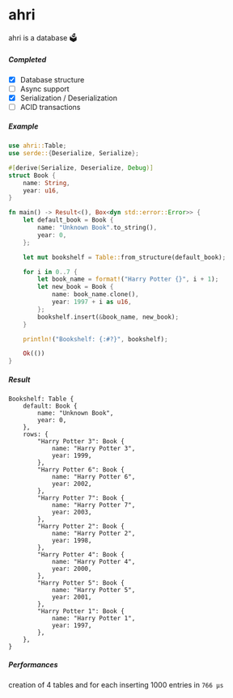 # ahri

ahri is a database 🗳

##### Completed

- [x] Database structure
- [ ] Async support
- [x] Serialization / Deserialization
- [ ] ACID transactions

##### Example

```rust
use ahri::Table;
use serde::{Deserialize, Serialize};

#[derive(Serialize, Deserialize, Debug)]
struct Book {
    name: String,
    year: u16,
}

fn main() -> Result<(), Box<dyn std::error::Error>> {
    let default_book = Book {
        name: "Unknown Book".to_string(),
        year: 0,
    };

    let mut bookshelf = Table::from_structure(default_book);

    for i in 0..7 {
        let book_name = format!("Harry Potter {}", i + 1);
        let new_book = Book {
            name: book_name.clone(),
            year: 1997 + i as u16,
        };
        bookshelf.insert(&book_name, new_book);
    }

    println!("Bookshelf: {:#?}", bookshelf);

    Ok(())
}
```

##### Result

```rust,ignore
Bookshelf: Table {
    default: Book {
        name: "Unknown Book",
        year: 0,
    },
    rows: {
        "Harry Potter 3": Book {
            name: "Harry Potter 3",
            year: 1999,
        },
        "Harry Potter 6": Book {
            name: "Harry Potter 6",
            year: 2002,
        },
        "Harry Potter 7": Book {
            name: "Harry Potter 7",
            year: 2003,
        },
        "Harry Potter 2": Book {
            name: "Harry Potter 2",
            year: 1998,
        },
        "Harry Potter 4": Book {
            name: "Harry Potter 4",
            year: 2000,
        },
        "Harry Potter 5": Book {
            name: "Harry Potter 5",
            year: 2001,
        },
        "Harry Potter 1": Book {
            name: "Harry Potter 1",
            year: 1997,
        },
    },
}
```

##### Performances

creation of 4 tables and for each inserting 1000 entries in `766 µs`
